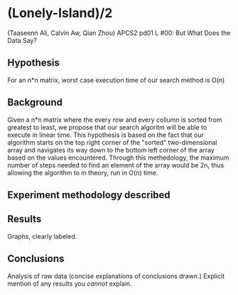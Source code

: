 # (Lonely-Island)/2
(Taaseenn Ali, Calvin Aw, Qian Zhou)
APCS2 pd01
L #00: But What Does the Data Say?

## Hypothesis
For an n*n matrix, worst case execution time of our search method is O(n)
## Background
Given a n*n matrix where the every row and every collumn is sorted from greatest
to least, we propose that our search algoritm will be able to execute in linear
time. This hypothesis is based on the fact that our algorithm starts on the top
right corner of the "sorted" two-dimensional array and navigates its way down to
the bottom left corner of the array based on the values encountered. Through
this methedology, the maximum number of steps needed to find an element of the
array would be 2n, thus allowing the algorithm to in theory, run in O(n) time.

## Experiment methodology described
## Results
Graphs, clearly labeled.
## Conclusions
Analysis of raw data (concise explanations of conclusions drawn.)
Explicit mention of any results you *cannot* explain.
